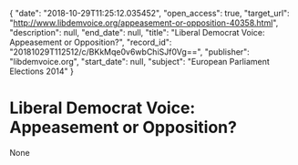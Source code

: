 {
  "date": "2018-10-29T11:25:12.035452", 
  "open_access": true, 
  "target_url": "http://www.libdemvoice.org/appeasement-or-opposition-40358.html", 
  "description": null, 
  "end_date": null, 
  "title": "Liberal Democrat Voice: Appeasement or Opposition?", 
  "record_id": "20181029T112512/c/BKkMqe0v6wbChiSJf0Vg==", 
  "publisher": "libdemvoice.org", 
  "start_date": null, 
  "subject": "European Parliament Elections 2014"
}

# Liberal Democrat Voice: Appeasement or Opposition?

None